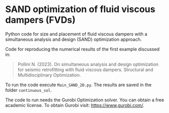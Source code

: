 # SAND optimization of fluid viscous dampers (FVDs)  

Python code for size and placement of fluid viscous dampers with a simultaneous analysis and design (SAND) optimization approach.   

Code for reproducing the numerical results of the first example discussed in:   
> Pollini N. (2023). On simultaneous analysis and design optimization for seismic retrofitting with fluid viscous dampers. Structural and Multidisciplinary Optimization. 

To run the code execute `Main_SAND_2D.py`. The results are saved in the folder `continuous_sol`.

The code to run needs the Gurobi Optimization solver. You can obtain a free academic license. To obtain Gurobi visit: https://www.gurobi.com/. 
